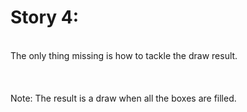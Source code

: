 <h1> <b> Story 4: </b> </h1> <br>
The only thing missing is how to tackle the draw result.

<br>
<br>
<br>
<br>
Note: The result is a draw when all the boxes are filled.
